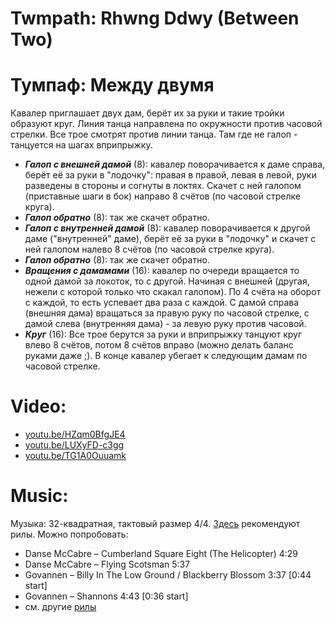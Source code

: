 Twmpath: Rhwng Ddwy (Between Two)
==========================================
# Тумпаф: Между двумя

Кавалер приглашает двух дам, берёт их за руки и такие тройки образуют круг. Линия танца направлена по окружности против часовой стрелки. Все трое смотрят против линии танца. Там где не галоп - танцуется на шагах вприпрыжку.

- ___Галоп с внешней дамой___ (8): кавалер поворачивается к даме справа, берёт её за руки в "лодочку": правая в правой, левая в левой, руки разведены в стороны и согнуты в локтях. Скачет с ней галопом (приставные шаги в бок) направо 8 счётов (по часовой стрелке круга).
- ___Галоп обратно___ (8): так же скачет обратно.
- ___Галоп с внутренней дамой___ (8): кавалер поворачивается к другой даме ("внутренней" даме), берёт её за руки в "лодочку" и скачет с ней галопом налево 8 счётов (по часовой стрелке круга).
- ___Галоп обратно___ (8): так же скачет обратно.
- ___Вращения с дамамами___ (16): кавалер по очереди вращается то одной дамой за локоток, то с другой. Начиная с внешней (другая, нежели с которой только что скакал галопом). По 4 счёта на оборот с каждой, то есть успевает два раза с каждой. С дамой справа (внешняя дама) вращаться за правую руку по часовой стрелке, с дамой слева (внутренняя дама) - за левую руку против часовой.
- ___Круг___ (16): Все трое берутся за руки и вприпрыжку танцуют круг влево 8 счётов, потом 8 счётов вправо (можно делать баланс руками даже ;). В конце кавалер убегает к следующим дамам по часовой стрелке.

Video:
======
- [youtu.be/HZqm0BfgJE4](https://www.youtube.com/watch?v=HZqm0BfgJE4)
- [youtu.be/LUXyFD-c3gg](https://www.youtube.com/watch?v=LUXyFD-c3gg)
- [youtu.be/TG1A0Ouuamk](https://www.youtube.com/watch?v=TG1A0Ouuamk)

Music:
======
Музыка: 32-квадратная, тактовый размер 4/4. [Здесь](http://www.pluckandsqueeze.com/Rhwng.htm) рекомендуют рилы. Можно попробовать:

- Danse McCabre – Cumberland Square Eight (The Helicopter) 4:29
- Danse McCabre – Flying Scotsman 5:37
- Govannen – Billy In The Low Ground / Blackberry Blossom 3:37 [0:44 start]
- Govannen – Shannons 4:43 [0:36 start]
- см. другие [рилы](music.md#reels)
